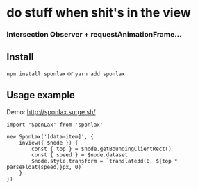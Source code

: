 # do stuff when shit's in the view

### Intersection Observer + requestAnimationFrame...

## Install

`npm install sponlax` or `yarn add sponlax`

## Usage example

Demo: http://sponlax.surge.sh/

```
import 'SponLax' from 'sponlax'

new SponLax('[data-item]', {
    inview({ $node }) {
        const { top } = $node.getBoundingClientRect()
        const { speed } = $node.dataset
        $node.style.transform = `translate3d(0, ${top * parseFloat(speed)}px, 0)`
    }
})
```
